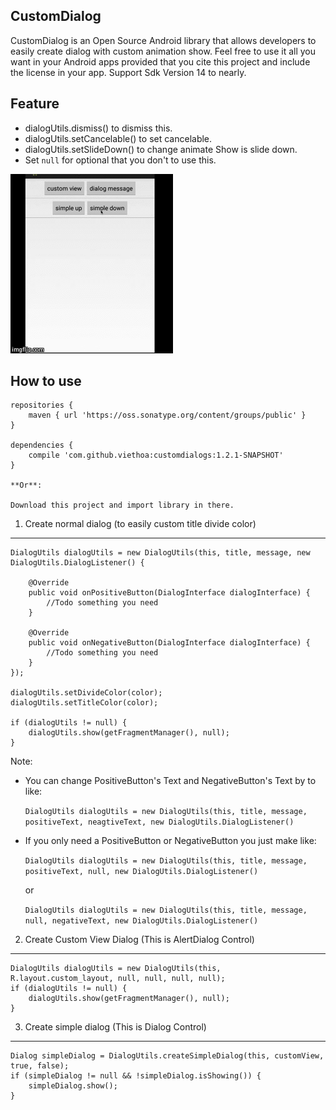 CustomDialog
-----
CustomDialog is an Open Source Android library that allows developers to easily create dialog with custom animation show.
Feel free to use it all you want in your Android apps provided that you cite this project and include the license in your app.
Support Sdk Version 14 to nearly.

Feature
-----
- dialogUtils.dismiss() to dismiss this.
- dialogUtils.setCancelable() to set cancelable.
- dialogUtils.setSlideDown() to change animate Show is slide down.
- Set `null` for optional that you don't to use this.

![](https://github.com/viethoa/image-repositories/blob/master/custom-dialog.gif "DynamicListView")

How to use
-----
    repositories {
        maven { url 'https://oss.sonatype.org/content/groups/public' }
    }

    dependencies {
        compile 'com.github.viethoa:customdialogs:1.2.1-SNAPSHOT'
    }

    **Or**:

    Download this project and import library in there.

1. Create normal dialog (to easily custom title divide color)
-----
    DialogUtils dialogUtils = new DialogUtils(this, title, message, new DialogUtils.DialogListener() {

        @Override
        public void onPositiveButton(DialogInterface dialogInterface) {
            //Todo something you need
        }

        @Override
        public void onNegativeButton(DialogInterface dialogInterface) {
            //Todo something you need
        }
    });

    dialogUtils.setDivideColor(color);
    dialogUtils.setTitleColor(color);

    if (dialogUtils != null) {
        dialogUtils.show(getFragmentManager(), null);
    }

Note: 
- You can change PositiveButton's Text and NegativeButton's Text by to like:

    `DialogUtils dialogUtils = new DialogUtils(this, title, message, positiveText, neagtiveText, new DialogUtils.DialogListener()`

- If you only need a PositiveButton or NegativeButton you just make like:

    `DialogUtils dialogUtils = new DialogUtils(this, title, message, positiveText, null, new DialogUtils.DialogListener()`

    or

    `DialogUtils dialogUtils = new DialogUtils(this, title, message, null, negativeText, new DialogUtils.DialogListener()`

2. Create Custom View Dialog (This is AlertDialog Control)
-----
    DialogUtils dialogUtils = new DialogUtils(this, R.layout.custom_layout, null, null, null, null);
    if (dialogUtils != null) {
        dialogUtils.show(getFragmentManager(), null);
    }

3. Create simple dialog (This is Dialog Control)
-----
    Dialog simpleDialog = DialogUtils.createSimpleDialog(this, customView, true, false);
    if (simpleDialog != null && !simpleDialog.isShowing()) {
        simpleDialog.show();
    }





